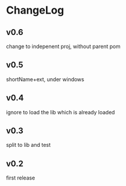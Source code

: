 # ChangeLog

## v0.6

change to indepenent proj, without parent pom

## v0.5

shortName+ext, under windows

## v0.4

ignore to load the lib which is already loaded

## v0.3

split to lib and test

## v0.2

first release

